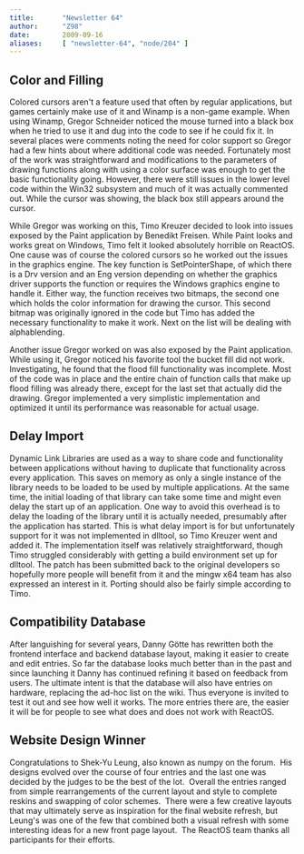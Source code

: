 ```yaml
---
title:       "Newsletter 64"
author:      "Z98"
date:        2009-09-16
aliases:     [ "newsletter-64", "node/204" ]
---
```


<h2>Color and Filling</h2>
<p>Colored cursors aren't a feature used that often by regular applications, but games certainly make use of it and Winamp is a non-game example.  When using Winamp, Gregor Schneider noticed the mouse turned into a black box when he tried to use it and dug into the code to see if he could fix it.  In several places were comments noting the need for color support so Gregor had a few hints about where additional code was needed.  Fortunately most of the work was straightforward and modifications to the parameters of drawing functions along with using a color surface was enough to get the basic functionality going.  However, there were still issues in the lower level code within the Win32 subsystem and much of it was actually commented out.  While the cursor was showing, the black box still appears around the cursor.</p>
<p>While Gregor was working on this, Timo Kreuzer decided to look into issues exposed by the Paint application by Benedikt Freisen.  While Paint looks and works great on Windows, Timo felt it looked absolutely horrible on ReactOS.  One cause was of course the colored cursors so he worked out the issues in the graphics engine.  The key function is SetPointerShape, of which there is a Drv version and an Eng version depending on whether the graphics driver supports the function or requires the Windows graphics engine to handle it.  Either way, the function receives two bitmaps, the second one which holds the color information for drawing the cursor.  This second bitmap was originally ignored in the code but Timo has added the necessary functionality to make it work.  Next on the list will be dealing with alphablending.</p>
<p>Another issue Gregor worked on was also exposed by the Paint application.  While using it, Gregor noticed his favorite tool the bucket fill did not work.  Investigating, he found that the flood fill functionality was incomplete.  Most of the code was in place and the entire chain of function calls that make up flood filling was already there, except for the last set that actually did the drawing.  Gregor implemented a very simplistic implementation and optimized it until its performance was reasonable for actual usage.</p>
<h2>Delay Import</h2>
<p>Dynamic Link Libraries are used as a way to share code and functionality between applications without having to duplicate that functionality across every application.  This saves on memory as only a single instance of the library needs to be loaded to be used by multiple applications.  At the same time, the initial loading of that library can take some time and might even delay the start up of an application.  One way to avoid this overhead is to delay the loading of the library until it is actually needed, presumably after the application has started.  This is what delay import is for but unfortunately support for it was not implemented in dlltool, so Timo Kreuzer went and added it.  The implementation itself was relatively straightforward, though Timo struggled considerably with getting a build environment set up for dlltool.  The patch has been submitted back to the original developers so hopefully more people will benefit from it and the mingw x64 team has also expressed an interest in it.  Porting should also be fairly simple according to Timo.</p>
<h2>Compatibility Database</h2>
<p>After languishing for several years, Danny G&ouml;tte has rewritten both the frontend interface and backend database layout, making it easier to create and edit entries.  So far the database looks much better than in the past and since launching it Danny has continued refining it based on feedback from users.  The ultimate intent is that the database will also have entries on hardware, replacing the ad-hoc list on the wiki.  Thus everyone is invited to test it out and see how well it works.  The more entries there are, the easier it will be for people to see what does and does not work with ReactOS.</p>
<h2>Website Design Winner</h2>
<p>Congratulations to Shek-Yu Leung, also known as numpy on the forum.&nbsp; His designs evolved over the course of four entries and the last one was decided by the judges to be the best of the lot.&nbsp; Overall the entries ranged from simple rearrangements of the current layout and style to complete reskins and swapping of color schemes.&nbsp; There were a few creative layouts that may ultimately serve as inspiration for the final website refresh, but Leung's was one of the few that combined both a visual refresh with some interesting ideas for a new front page layout.&nbsp; The ReactOS team thanks all participants for their efforts.</p>
<p>&nbsp;</p>
